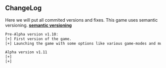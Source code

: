 ## ChangeLog
Here we will put all commited versions and fixes.
This game uses semantic versioning. **[semantic versioning](https://semver.org/)**

```diff
Pre-Alpha version v1.10:
[+] First version of the game.
[+] Launching the game with some options like various game-modes and much more!

Alpha version v1.11
[+]
[+]
```